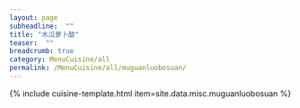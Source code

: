```yaml
---
layout: page
subheadline:  ""
title: "木瓜萝卜酸" 
teaser:  "" 
breadcrumb: true
category: MenuCuisine/all
permalink: /MenuCuisine/all/muguanluobosuan/
---
```


{% include cuisine-template.html item=site.data.misc.muguanluobosuan %}
